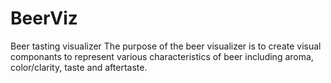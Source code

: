 # BeerViz
Beer tasting visualizer
The purpose of the beer visualizer is to create visual componants to represent various characteristics of beer including aroma, color/clarity, taste and aftertaste.
#

